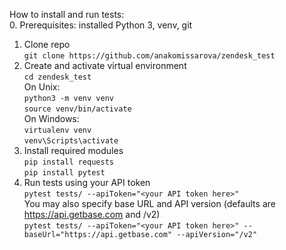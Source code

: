 How to install and run tests:\
0. Prerequisites: installed Python 3, venv, git
1. Clone repo\
`git clone https://github.com/anakomissarova/zendesk_test`
2. Create and activate virtual environment\
`cd zendesk_test`\
On Unix:\
`python3 -m venv venv`\
`source venv/bin/activate`\
On Windows:\
`virtualenv venv`\
`venv\Scripts\activate`
3. Install required modules\
`pip install requests`\
`pip install pytest`
4. Run tests using your API token\
`pytest tests/ --apiToken="<your API token here>"`\
You may also specify base URL and API version (defaults are https://api.getbase.com and /v2)\
`pytest tests/ --apiToken="<your API token here>" --baseUrl="https://api.getbase.com" --apiVersion="/v2"`
